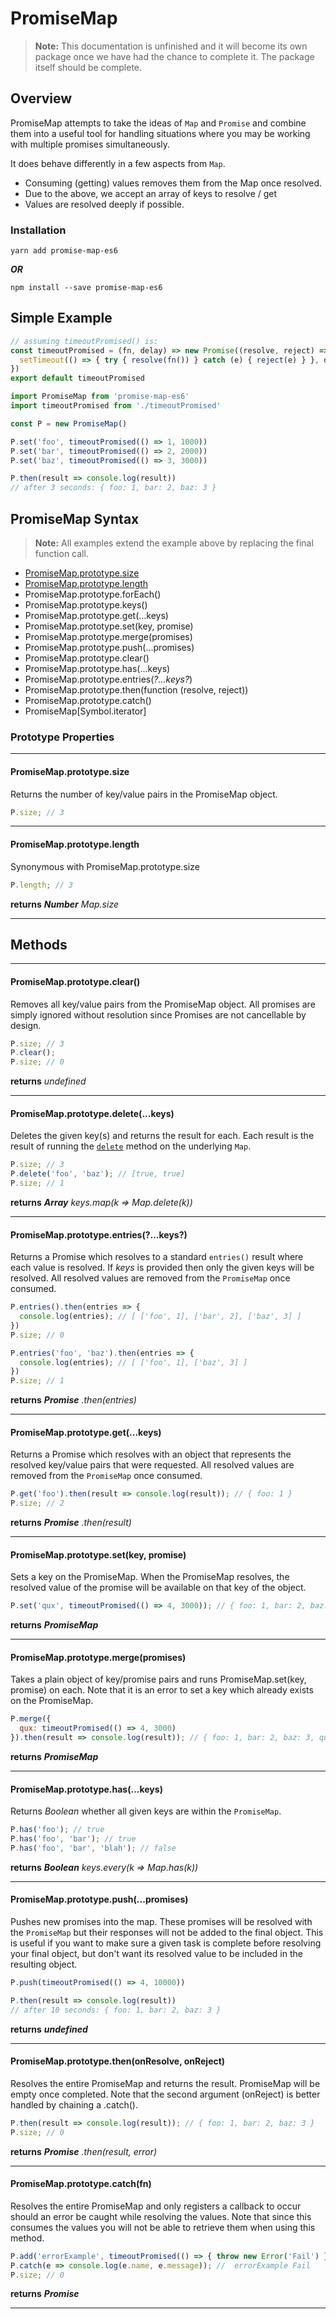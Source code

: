 # PromiseMap

> **Note:** This documentation is unfinished and it will become its own package
> once we have had the chance to complete it.  The package itself should be complete.

## Overview

PromiseMap attempts to take the ideas of `Map` and `Promise` and combine them 
into a useful tool for handling situations where you may be working with multiple 
promises simultaneously.

It does behave differently in a few aspects from `Map`.

  - Consuming (getting) values removes them from the Map once resolved.
  - Due to the above, we accept an array of keys to resolve / get
  - Values are resolved deeply if possible.

### Installation

```
yarn add promise-map-es6
```

***OR***

```
npm install --save promise-map-es6
```

## Simple Example

```javascript
// assuming timeoutPromised() is:
const timeoutPromised = (fn, delay) => new Promise((resolve, reject) => {
  setTimeout(() => { try { resolve(fn()) } catch (e) { reject(e) } }, delay)
})
export default timeoutPromised
```

```javascript
import PromiseMap from 'promise-map-es6'
import timeoutPromised from './timeoutPromised'

const P = new PromiseMap()

P.set('foo', timeoutPromised(() => 1, 1000))
P.set('bar', timeoutPromised(() => 2, 2000))
P.set('baz', timeoutPromised(() => 3, 3000))

P.then(result => console.log(result))
// after 3 seconds: { foo: 1, bar: 2, baz: 3 }
```


## PromiseMap Syntax

> **Note:** All examples extend the example above by replacing the final function call.

 - [PromiseMap.prototype.size](#PromiseMap.prototype.size)
 - [PromiseMap.prototype.length](#PromiseMap.prototype.size)
 - PromiseMap.prototype.forEach()
 - PromiseMap.prototype.keys()
 - PromiseMap.prototype.get(...keys)
 - PromiseMap.prototype.set(key, promise)
 - PromiseMap.prototype.merge(promises)
 - PromiseMap.prototype.push(...promises)
 - PromiseMap.prototype.clear()
 - PromiseMap.prototype.has(...keys)
 - PromiseMap.prototype.entries(_?...keys?_)
 - PromiseMap.prototype.then(function (resolve, reject))
 - PromiseMap.prototype.catch()
 - PromiseMap[Symbol.iterator]


### Prototype Properties

---

#### PromiseMap.prototype.size

Returns the number of key/value pairs in the PromiseMap object.

```js
P.size; // 3
```

---

#### PromiseMap.prototype.length

Synonymous with PromiseMap.prototype.size

```js
P.length; // 3
```

**returns** ***Number*** *Map.size*

---

## Methods

---

#### PromiseMap.prototype.clear()

Removes all key/value pairs from the PromiseMap object.  All promises are simply 
ignored without resolution since Promises are not cancellable by design.

```js
P.size; // 3
P.clear();
P.size; // 0
```

**returns** _undefined_

---

#### PromiseMap.prototype.delete(...keys)

Deletes the given key(s) and returns the result for each.  Each result is the 
result of running the [`delete`](https://developer.mozilla.org/en-US/docs/Web/JavaScript/Reference/Global_Objects/Map/delete) 
method on the underlying `Map`.

```js
P.size; // 3
P.delete('foo', 'baz'); // [true, true]
P.size; // 1
```

**returns** ***Array*** *keys.map(k => Map.delete(k))*

---

#### PromiseMap.prototype.entries(?...keys?)

Returns a Promise which resolves to a standard `entries()` result where each value 
is resolved.  If *keys* is provided then only the given keys will be resolved.  All 
resolved values are removed from the `PromiseMap` once consumed.

```js
P.entries().then(entries => {
  console.log(entries); // [ ['foo', 1], ['bar', 2], ['baz', 3] ]
})
P.size; // 0
```

```js
P.entries('foo', 'baz').then(entries => {
  console.log(entries); // [ ['foo', 1], ['baz', 3] ]
})
P.size; // 1
```

**returns** ***Promise*** *.then(entries)*

---

#### PromiseMap.prototype.get(...keys)

Returns a Promise which resolves with an object that represents the resolved key/value pairs 
that were requested.  All resolved values are removed from the `PromiseMap` once consumed.

```js
P.get('foo').then(result => console.log(result)); // { foo: 1 }
P.size; // 2
```

**returns** ***Promise*** *.then(result)*

---

#### PromiseMap.prototype.set(key, promise)

Sets a key on the PromiseMap.  When the PromiseMap resolves, the resolved value of the 
promise will be available on that key of the object. 

```js
P.set('qux', timeoutPromised(() => 4, 3000)); // { foo: 1, bar: 2, baz: 3, qux: 4 }
```

**returns** ***PromiseMap***

---

#### PromiseMap.prototype.merge(promises)

Takes a plain object of key/promise pairs and runs PromiseMap.set(key, promise) on each.
Note that it is an error to set a key which already exists on the PromiseMap. 

```js
P.merge({ 
  qux: timeoutPromised(() => 4, 3000) 
}).then(result => console.log(result)); // { foo: 1, bar: 2, baz: 3, qux: 4 }
```

**returns** ***PromiseMap***

---

#### PromiseMap.prototype.has(...keys)

Returns _Boolean_ whether all given keys are within the `PromiseMap`. 

```js
P.has('foo'); // true
P.has('foo', 'bar'); // true
P.has('foo', 'bar', 'blah'); // false
```

**returns** ***Boolean*** *keys.every(k => Map.has(k))*

---

#### PromiseMap.prototype.push(...promises)

Pushes new promises into the map.  These promises will be resolved with the `PromiseMap` but 
their responses will not be added to the final object.  This is useful if you want to make 
sure a given task is complete before resolving your final object, but don't want its resolved 
value to be included in the resulting object.

```js
P.push(timeoutPromised(() => 4, 10000))

P.then(result => console.log(result))
// after 10 seconds: { foo: 1, bar: 2, baz: 3 }
```

**returns** ***undefined***

---

#### PromiseMap.prototype.then(onResolve, onReject)

Resolves the entire PromiseMap and returns the result.  PromiseMap will be empty once completed. 
Note that the second argument (onReject) is better handled by chaining a .catch().

```js
P.then(result => console.log(result)); // { foo: 1, bar: 2, baz: 3 }
P.size; // 0
```
**returns** ***Promise*** *.then(result, error)*

---

#### PromiseMap.prototype.catch(fn)

Resolves the entire PromiseMap and only registers a callback to occur should an error be 
caught while resolving the values.  Note that since this consumes the values you will not 
be able to retrieve them when using this method.

```js
P.add('errorExample', timeoutPromised(() => { throw new Error('Fail') }))
P.catch(e => console.log(e.name, e.message)); //  errorExample Fail
P.size; // 0
```

**returns** ***Promise***

---